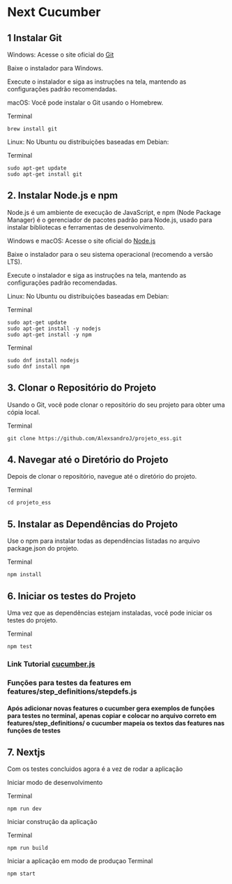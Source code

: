 # Next Cucumber 

## 1 Instalar Git

Windows:
Acesse o site oficial do [Git](https://git-scm.com)

Baixe o instalador para Windows.

Execute o instalador e siga as instruções na tela, mantendo as configurações padrão recomendadas.

macOS:
Você pode instalar o Git usando o Homebrew.

Terminal
```
brew install git
```
Linux:
No Ubuntu ou distribuições baseadas em Debian:

Terminal
```
sudo apt-get update
sudo apt-get install git
```

## 2. Instalar Node.js e npm
Node.js é um ambiente de execução de JavaScript, e npm (Node Package Manager) é o gerenciador de pacotes padrão para Node.js, usado para instalar bibliotecas e ferramentas de desenvolvimento.

Windows e macOS:
Acesse o site oficial do [Node.js](https://nodejs.org)

Baixe o instalador para o seu sistema operacional (recomendo a versão LTS).

Execute o instalador e siga as instruções na tela, mantendo as configurações padrão recomendadas.

Linux:
No Ubuntu ou distribuições baseadas em Debian:

Terminal
```
sudo apt-get update
sudo apt-get install -y nodejs
sudo apt-get install -y npm
```
Terminal
```
sudo dnf install nodejs
sudo dnf install npm
```
## 3. Clonar o Repositório do Projeto
Usando o Git, você pode clonar o repositório do seu projeto para obter uma cópia local.

Terminal
```
git clone https://github.com/AlexsandroJ/projeto_ess.git
```
## 4. Navegar até o Diretório do Projeto
Depois de clonar o repositório, navegue até o diretório do projeto.

Terminal
```
cd projeto_ess
```
## 5. Instalar as Dependências do Projeto
Use o npm para instalar todas as dependências listadas no arquivo package.json do projeto.

Terminal
```
npm install
```
## 6. Iniciar os testes do Projeto
Uma vez que as dependências estejam instaladas, você pode iniciar os testes do projeto.

Terminal
```
npm test
```
### Link Tutorial [cucumber.js](https://cucumber.io/docs/guides/10-minute-tutorial/?lang=javascript)
 
### Funções para testes da features em features/step_definitions/stepdefs.js
#### Após adicionar novas features o cucumber gera exemplos de funções para testes no terminal, apenas copiar e colocar no arquivo correto em features/step_definitions/ o cucumber mapeia os textos das features nas funções de testes

## 7. Nextjs
Com os testes concluidos agora é a vez de rodar a aplicação

Iniciar modo de desenvolvimento

Terminal
```
npm run dev
```

Iniciar construção da aplicação

Terminal
```
npm run build
```

Iniciar a aplicação em modo de produçao
Terminal
```
npm start
```
